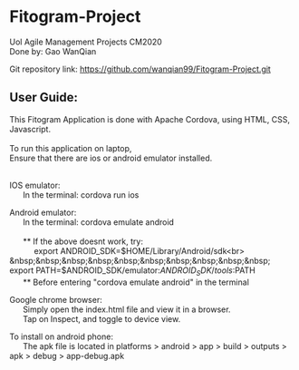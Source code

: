 # Fitogram-Project
Uol Agile Management Projects CM2020<br>
Done by: Gao WanQian<br>

Git repository link: https://github.com/wanqian99/Fitogram-Project.git

## User Guide:
This Fitogram Application is done with Apache Cordova, using HTML, CSS, Javascript.<br><br>
  To run this application on laptop,<br>
  Ensure that there are ios or android emulator installed.<br><br>
  
  IOS emulator:<br>
  &nbsp;&nbsp;&nbsp;&nbsp;&nbsp;  In the terminal: cordova run ios</p>
    
  Android emulator:<br>
    &nbsp;&nbsp;&nbsp;&nbsp;&nbsp;  In the terminal: cordova emulate android<br><br>
    &nbsp;&nbsp;&nbsp;&nbsp;&nbsp;  ** If the above doesnt work, try:<br>
       &nbsp;&nbsp;&nbsp;&nbsp;&nbsp;&nbsp;&nbsp;&nbsp;&nbsp;&nbsp; export ANDROID_SDK=$HOME/Library/Android/sdk<br>
       &nbsp;&nbsp;&nbsp;&nbsp;&nbsp;&nbsp;&nbsp;&nbsp;&nbsp;&nbsp; export PATH=$ANDROID_SDK/emulator:$ANDROID_SDK/tools:$PATH<br>
    &nbsp;&nbsp;&nbsp;&nbsp;&nbsp;  ** Before entering "cordova emulate android" in the terminal<br>
    
  Google chrome browser:<br>
    &nbsp;&nbsp;&nbsp;&nbsp;&nbsp;  Simply open the index.html file and view it in a browser.<br>
    &nbsp;&nbsp;&nbsp;&nbsp;&nbsp;  Tap on Inspect, and toggle to device view.<br>
    
  To install on android phone:<br>
    &nbsp;&nbsp;&nbsp;&nbsp;&nbsp;  The apk file is located in platforms > android > app > build > outputs > apk > debug > app-debug.apk<br>
